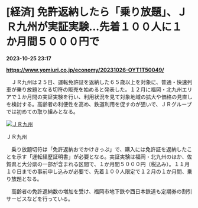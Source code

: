 # [経済] 免許返納したら「乗り放題」、ＪＲ九州が実証実験…先着１００人に１か月間５０００円で

**2023-10-25 23:17**

**https://www.yomiuri.co.jp/economy/20231026-OYT1T50049/**

　ＪＲ九州は２５日、運転免許証を返納した６５歳以上を対象に、普通・快速列車が乗り放題となる切符の販売を始めると発表した。１２月に福岡・北九州エリアで１か月間の実証実験を行い、利用状況を見て対象地域の拡大や価格の見直しを検討する。高齢者の利便性を高め、鉄道利用を促すのが狙いで、ＪＲグループでは初めての取り組みとなる。

[![ＪＲ九州](https://www.yomiuri.co.jp/media/2023/10/20231026-OYT1I50017-1.jpg)](https://www.yomiuri.co.jp/pluralphoto/20231026-OYT1I50017/)

ＪＲ九州

　乗り放題切符は「免許返納おでかけきっぷ」で、購入には免許証を返納したことを示す「運転経歴証明書」が必要となる。実証実験は福岡・北九州のほか、佐賀県と大分県の一部が含まれる区間で、１か月間５０００円（税込み）。１１月１０日までの事前申し込みが必要で、先着１００人限定で１２月の１か月間、乗り放題となる。

　高齢者の免許返納数の増加を受け、福岡市地下鉄や西日本鉄道も定期券の割引サービスなどを行っている。